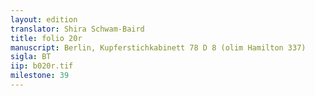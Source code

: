 ```yaml
---
layout: edition
translator: Shira Schwam-Baird
title: folio 20r
manuscript: Berlin, Kupferstichkabinett 78 D 8 (olim Hamilton 337)
sigla: BT
iip: b020r.tif
milestone: 39
---
```

